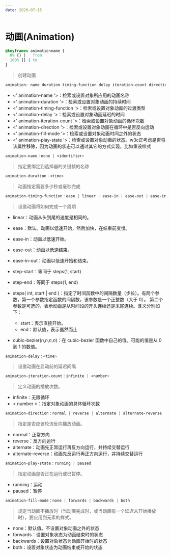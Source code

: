 ```yaml
---
date: 2020-07-15
---
```


# 动画(Animation)

```css
@keyframes animationname {
  0% {}	|	from
  100% {} |	to
}
```
> 创建动画

```css
animation: name duration timing-function delay iteration-count direction fill-mode play-state;
```

- <' animation-name '>：检索或设置对象所应用的动画名称
- <' animation-duration '>：检索或设置对象动画的持续时间
- <' animation-timing-function '>：检索或设置对象动画的过渡类型
- <' animation-delay '>：检索或设置对象动画延迟的时间
- <' animation-iteration-count '>：检索或设置对象动画的循环次数
- <' animation-direction '>：检索或设置对象动画在循环中是否反向运动
- <' animation-fill-mode '>：检索或设置对象动画时间之外的状态
- <' animation-play-state '>：检索或设置对象动画的状态。w3c正考虑是否将该属性移除，因为动画的状态可以通过其它的方式实现，比如重设样式



```css
animation-name：none | <identifier>
```

> 指定要绑定到选择器的关键帧的名称



```css
animation-duration：<time>
```

> 动画指定需要多少秒或毫秒完成



```css
animation-timing-function：ease | linear | ease-in | ease-out | ease-in-out | step-start | step-end | steps(<integer>[, [ start | end ] ]?) | cubic-bezier(<number>, <number>, <number>, <number>)
```

> 设置动画将如何完成一个周期

- linear：动画从头到尾的速度是相同的。
- ease：默认。动画以低速开始，然后加快，在结束前变慢。
- ease-in：动画以低速开始。
- ease-out：动画以低速结束。
- ease-in-out：动画以低速开始和结束。
- step-start：等同于 steps(1, start)
- step-end：等同于 steps(1, end)
- steps( int, start | end )：指定了时间函数中的间隔数量（步长）。有两个参数，第一个参数指定函数的间隔数，该参数是一个正整数（大于 0）。 第二个参数是可选的，表示动画是从时间段的开头连续还是末尾连续。含义分别如下：
  - start：表示直接开始。
  - end：默认值，表示戛然而止

- cubic-bezier(*n*,*n*,*n*,*n*)：在 cubic-bezier 函数中自己的值。可能的值是从 0 到 1 的数值。



```css
animation-delay：<time>
```

> 设置动画在启动前的延迟间隔



```css
animation-iteration-count：infinite | <number>
```

> 定义动画的播放次数。

- infinite：无限循环
- < number >：指定对象动画的具体循环次数



```css
animation-direction：normal | reverse | alternate | alternate-reverse
```

> 指定是否应该轮流反向播放动画。

- normal：正常方向
- reverse：反方向运行
- alternate：动画先正常运行再反方向运行，并持续交替运行
- alternate-reverse：动画先反运行再正方向运行，并持续交替运行



```css
animation-play-state：running | paused
```

> 指定动画是否正在运行或已暂停。

- running：运动
- paused：暂停

```css
animation-fill-mode：none | forwards | backwards | both
```

> 规定当动画不播放时（当动画完成时，或当动画有一个延迟未开始播放时），要应用到元素的样式。

- none：默认值。不设置对象动画之外的状态
- forwards：设置对象状态为动画结束时的状态
- backwards：设置对象状态为动画开始时的状态
- both：设置对象状态为动画结束或开始的状态

